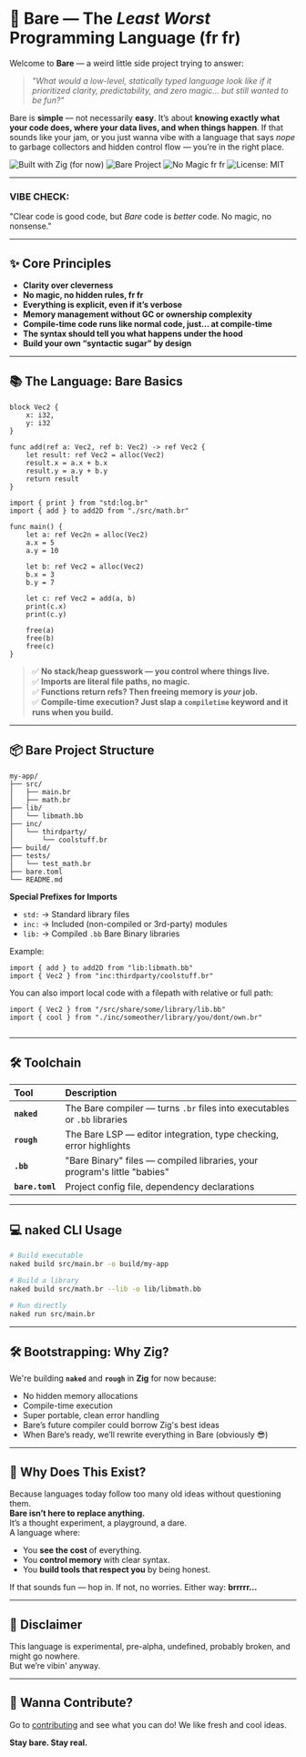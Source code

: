 # 🥩 Bare — The *Least Worst* Programming Language (fr fr)

Welcome to **Bare** — a weird little side project trying to answer:  
> *"What would a low-level, statically typed language look like if it prioritized clarity, predictability, and zero magic… but still wanted to be fun?"*

Bare is **simple** — not necessarily **easy**. It’s about **knowing exactly what your code does, where your data lives, and when things happen**. If that sounds like your jam, or you just wanna vibe with a language that says *nope* to garbage collectors and hidden control flow — you’re in the right place.

![Built with Zig (for now)](https://img.shields.io/badge/Built%20with-Zig-0c6ba0?logo=zig&logoColor=fff)
![Bare Project](https://img.shields.io/badge/Language-Bare-e91e63?logo=data:image/svg+xml;base64,PHN2ZyB4bWxucz0naHR0cDovL3d3dy53My5vcmcvMjAwMC9zdmcnIHdpZHRoPSczMicgaGVpZ2h0PSczMic+PHJlY3Qgd2lkdGg9JzMyJyBoZWlnaHQ9JzMyJyBmaWxsPSIjZTkxZTYzIiByeD0nNCcvPjx0ZXh0IHg9JzE2JyB5PScyMScgZm9udC1zaXplPScxMScgZmlsbD0nI2ZmZicgdGV4dC1hbmNob3I9J21pZGRsZSc+Qg==)
![No Magic fr fr](https://img.shields.io/badge/No%20Magic-fr%20fr-4caf50?logo=42)
![License: MIT](https://img.shields.io/badge/License-MIT-blue.svg)

---

### **VIBE CHECK**:
"Clear code is good code, but *Bare* code is *better* code. No magic, no nonsense."

---

## ✨ Core Principles
- **Clarity over cleverness**  
- **No magic, no hidden rules, fr fr**  
- **Everything is explicit, even if it’s verbose**  
- **Memory management without GC or ownership complexity**
- **Compile-time code runs like normal code, just… at compile-time**
- **The syntax should tell you what happens under the hood**
- **Build your own “syntactic sugar” by design**

---

## 📚 The Language: Bare Basics

```bare
block Vec2 {
    x: i32,
    y: i32
}

func add(ref a: Vec2, ref b: Vec2) -> ref Vec2 {
    let result: ref Vec2 = alloc(Vec2)
    result.x = a.x + b.x
    result.y = a.y + b.y
    return result
}

import { print } from "std:log.br"
import { add } to add2D from "./src/math.br"

func main() {
    let a: ref Vec2n = alloc(Vec2)
    a.x = 5
    a.y = 10

    let b: ref Vec2 = alloc(Vec2)
    b.x = 3
    b.y = 7

    let c: ref Vec2 = add(a, b)
    print(c.x)
    print(c.y)

    free(a)
    free(b)
    free(c)
}
```

> ✅ **No stack/heap guesswork — you control where things live.**  
> ✅ **Imports are literal file paths, no magic.**  
> ✅ **Functions return refs? Then freeing memory is *your* job.**  
> ✅ **Compile-time execution? Just slap a `compiletime` keyword and it runs when you build.**  

---

## 📦 Bare Project Structure

```
my-app/
├── src/
│   ├── main.br
│   ├── math.br
├── lib/
│   └── libmath.bb
├── inc/
│   └── thirdparty/
│       └── coolstuff.br
├── build/
├── tests/
│   └── test_math.br
├── bare.toml
└── README.md
```

**Special Prefixes for Imports**
- `std:` → Standard library files  
- `inc:` → Included (non-compiled or 3rd-party) modules  
- `lib:` → Compiled `.bb` Bare Binary libraries  

Example:
```bare
import { add } to add2D from "lib:libmath.bb"
import { Vec2 } from "inc:thirdparty/coolstuff.br"
```

You can also import local code with a filepath with relative or full path:
```bare
import { Vec2 } from "/src/share/some/library/lib.bb"
import { cool } from "./inc/someother/library/you/dont/own.br"
    
```

---

## 🛠️ Toolchain

| Tool | Description |
|:------|:-----------------------------------|
| **`naked`** | The Bare compiler — turns `.br` files into executables or `.bb` libraries |
| **`rough`** | The Bare LSP — editor integration, type checking, error highlights |
| **`.bb`** | "Bare Binary" files — compiled libraries, your program's little "babies" |
| **`bare.toml`** | Project config file, dependency declarations |

---

## 💻 naked CLI Usage

```bash
# Build executable
naked build src/main.br -o build/my-app

# Build a library
naked build src/math.br --lib -o lib/libmath.bb

# Run directly
naked run src/main.br
```

---

## 🛠️ Bootstrapping: Why Zig?

We're building **`naked`** and **`rough`** in **Zig** for now because:
- No hidden memory allocations
- Compile-time execution
- Super portable, clean error handling
- Bare’s future compiler could borrow Zig's best ideas
- When Bare’s ready, we’ll rewrite everything in Bare (obviously 😎)

---

## 🤘 Why Does This Exist?
Because languages today follow too many old ideas without questioning them.  
**Bare isn’t here to replace anything.**  
It’s a thought experiment, a playground, a dare.  
A language where:
- You **see the cost** of everything.
- You **control memory** with clear syntax.
- You **build tools that respect you** by being honest.

If that sounds fun — hop in. If not, no worries. Either way: **brrrrr…**

---

## 🚧 Disclaimer
This language is experimental, pre-alpha, undefined, probably broken, and might go nowhere.  
But we’re vibin' anyway.

---

## 📎 Wanna Contribute?  
Go to [contributing](https://github.com/marcos-montiel/bare/.github/CONTRIBUTING.md) and see what you can do! We like fresh and cool ideas.  

**Stay bare. Stay real.**
